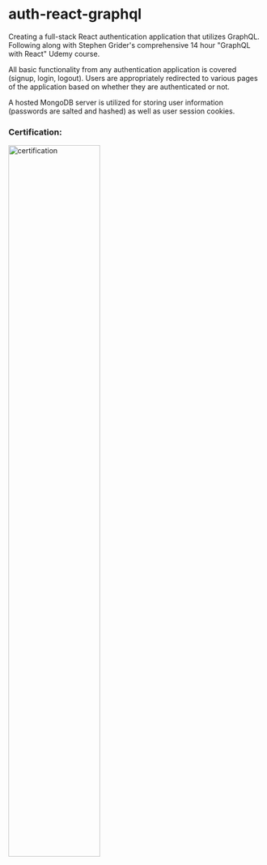 # auth-react-graphql
Creating a full-stack React authentication application that utilizes GraphQL. Following along with Stephen Grider's comprehensive 14 hour "GraphQL with React" Udemy course.

All basic functionality from any authentication application is covered (signup, login, logout). Users are appropriately redirected to various pages of the application based on whether they are authenticated or not.

A hosted MongoDB server is utilized for storing user information (passwords are salted and hashed) as well as user session cookies.


### Certification:

<img src="https://user-images.githubusercontent.com/52802240/89952344-ebe50200-dbe1-11ea-9b99-2eece9f1431e.jpg" alt="certification" width="60%">